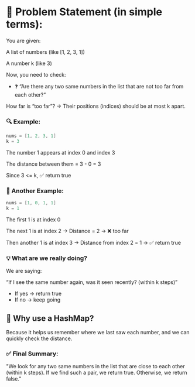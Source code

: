 # 🌟 Problem Statement (in simple terms):

You are given:

A list of numbers (like [1, 2, 3, 1])

A number k (like 3)

Now, you need to check:

- ❓ “Are there any two same numbers in the list that are not too far from each other?”

How far is “too far”?
→ Their positions (indices) should be at most k apart.

### 🔍 Example:

```java
nums = [1, 2, 3, 1]
k = 3
```

The number 1 appears at index 0 and index 3

The distance between them = 3 - 0 = 3

Since 3 <= k, ✅ return true

### 🚫 Another Example:

```java
nums = [1, 0, 1, 1]
k = 1
```

The first 1 is at index 0

The next 1 is at index 2 → Distance = 2 → ❌ too far

Then another 1 is at index 3 → Distance from index 2 = 1 → ✅ return true

### 💡 What are we really doing?

We are saying:

“If I see the same number again, was it seen recently? (within k steps)”

- If yes → return true
- If no → keep going

## 🧠 Why use a HashMap?

Because it helps us remember where we last saw each number, and we can quickly check the distance.

### ✅ Final Summary:
"We look for any two same numbers in the list that are close to each other (within k steps). If we find such a pair, we return true. Otherwise, we return false."
